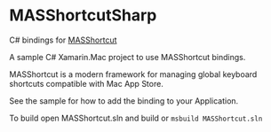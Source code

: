 MASShortcutSharp
================

C# bindings for [MASShortcut](https://github.com/trustme/MASShortcut)

A sample C# Xamarin.Mac project to use MASShortcut bindings.

MASShortcut is a modern framework for managing global keyboard shortcuts compatible with Mac App Store. 

See the sample for how to add the binding to your Application.

To build open MASShortcut.sln and build or ```msbuild MASShortcut.sln```
